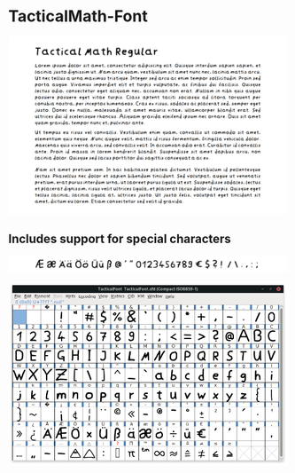 # TacticalMath-Font

![preview](img/preview.png)

## Includes support for special characters

![special characters preview](img/SpecialCharacters.png)


![special characters preview](img/FontForge.png)
